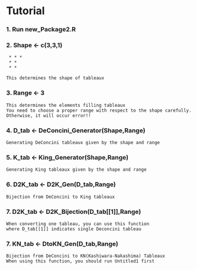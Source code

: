 # Tutorial

### 1. Run new_Package2.R

### 2. Shape <- c(3,3,1) 
     * * *
     * *
     * *
     
    This determines the shape of tableaux

### 3. Range <- 3 
    This determines the elements filling tableaux
    You need to choose a proper range with respect to the shape carefully. Otherwise, it will occur error!!

### 4. D_tab <- DeConcini_Generator(Shape,Range) 
    Generating DeConcini tableaux given by the shape and range

### 5. K_tab <- King_Generator(Shape,Range) 
    Generating King tableaux given by the shape and range

### 6. D2K_tab <- D2K_Gen(D_tab,Range)
    Bijection from DeConcini to King tableaux

 
### 7. D2K_tab <- D2K_Bijection(D_tab[[1]],Range) 
    When converting one tableau, you can use this function
    where D_tab[[1]] indicates single Deconcini tableau
    
### 7. KN_tab <- DtoKN_Gen(D_tab,Range)
    Bijection from DeConcini to KN(Kashiwara-Nakashima) Tableaux
    When using this function, you should run Untitled1 first
